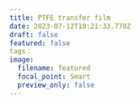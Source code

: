 ```yaml
---
title: PTFE transfer film
date: 2023-07-12T10:21:33.770Z
draft: false
featured: false
tags：
image:
  filename: featured
  focal_point: Smart
  preview_only: false
---
```

